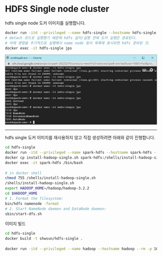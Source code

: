 # HDFS Single node cluster  
hdfs single node 도커 이미지를 실행합니다. 

```bash
docker run -itd --privileged --name hdfs-single --hostname hdfs-single --rm -p 10000:10000 shwsun/hdfs-single:1.0
# detach 모드로 실행했기 때문에 hdfs 설치/실행 전에 도커 실행은 완료된다. 
# 아래 명령을 주기적으로 실행해서 name node 등이 목록에 표시되면 hdfs 준비된 것.
docker exec -it hdfs-single jps 
```
![HDFS 서버 실행 완료 확인 방법](imgs/hdfs-single-ready-check.png)  
  
---  

hdfs single 도커 이미지를 재사용하지 않고 직접 생성하려면 아래와 같이 진행합니다.  
```bash
cd hdfs-single 
docker run -itd --privileged --name spark-hdfs --hostname spark-hdfs --rm ubuntu:18.04
docker cp install-hadoop-single.sh spark-hdfs:/shells/install-hadoop-single.sh 
docker exec -it spark-hdfs /bin/bash  

# in docker shell 
chmod 755 /shells/install-hadoop-single.sh  
/shells/install-hadoop-single.sh  
export HADOOP_HOME=/hadoop/hadoop-3.2.2
cd $HADOOP_HOME
# 1. Format the filesystem: 
bin/hdfs namenode -format
# 2. Start NameNode daemon and DataNode daemon:
sbin/start-dfs.sh
```

이미지 빌드  
```bash
cd hdfs-single 
docker build -t shwsun/hdfs-single .

docker run -itd --privileged --name hadoop --hostname hadoop --rm -p 10000:10000 shwsun/hdfs-single
```

